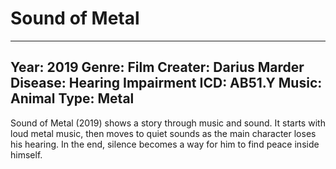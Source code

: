 # Sound of Metal

---
Year: 2019
Genre: Film
Creater: Darius Marder
Disease: Hearing Impairment
ICD: AB51.Y
Music: Animal
Type: Metal
---

Sound of Metal (2019) shows a story through music and sound. It starts with loud metal music, then moves to quiet sounds as the main character loses his hearing. In the end, silence becomes a way for him to find peace inside himself.
